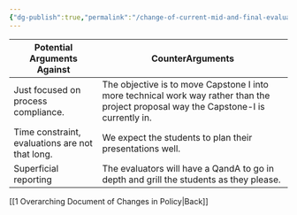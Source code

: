 ```yaml
---
{"dg-publish":true,"permalink":"/change-of-current-mid-and-final-evaluation-to-focus-more-on-progress-report-and-deviations-keeping-the-masterplan-in-mind/"}
---
```




| Potential Arguments Against                     | CounterArguments                                                                                                                      |
| ----------------------------------------------- | ------------------------------------------------------------------------------------------------------------------------------------- |
| Just focused on process compliance.             | The objective is to move Capstone I into more technical work way rather than the project proposal way the Capstone-I is currently in. |
| Time constraint, evaluations are not that long. | We expect the students to plan their presentations well.                                                                              |
| Superficial reporting                           | The evaluators will have a QandA to go in depth and grill the students as they please.                                                |
[[1 Overarching Document of Changes in Policy\|Back]]
